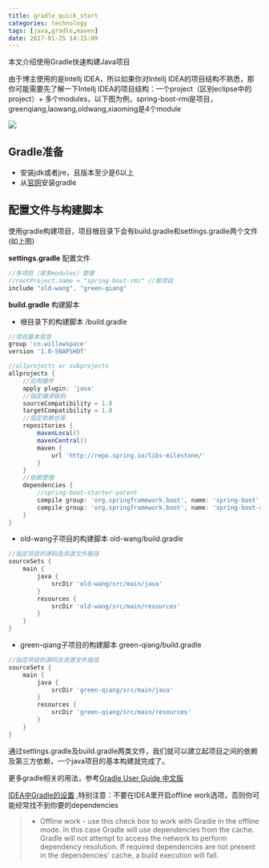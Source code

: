 ```yaml
---
title: gradle_quick_start
categories: technology
tags: [java,gradle,maven]
date: 2017-01-25 14:15:09
---
```


本文介绍使用Gradle快速构建Java项目

由于博主使用的是Intellj IDEA，所以如果你对Intellj IDEA的项目结构不熟悉，那你可能需要先了解一下Intellj IDEA的项目结构：一个project（区别eclipse中的project）+ 多个modules，以下图为例，spring-boot-rmi是项目，greenqiang,laowang,oldwang,xiaoming是4个module

![](http://img.willowspace.cn/willowspace_2016/1485234708330.png)

## Gradle准备

- 安装jdk或者jre，且版本至少是6以上
- 从[官网](https://gradle.org/)安装gradle

## 配置文件与构建脚本

使用gradle构建项目，项目根目录下会有build.gradle和settings.gradle两个文件(如上图)

__settings.gradle__ 配置文件

```groovy
//多项目（或多modules）管理
//rootProject.name = "spring-boot-rmi" //根项目
include "old-wang", "green-qiang"
```

__build.gradle__ 构建脚本

- 根目录下的构建脚本 /build.gradle

```groovy
//项目基本信息
group 'cn.willowspace'
version '1.0-SNAPSHOT'

//allprojects or subprojects
allprojects {
  	//应用插件
    apply plugin: 'java'
	//指定编译级别
    sourceCompatibility = 1.8
    targetCompatibility = 1.8
	//指定依赖仓库
    repositories {
        mavenLocal()
        mavenCentral()
        maven {
            url 'http://repo.spring.io/libs-milestone/'
        }
    }
	//依赖管理
    dependencies {
        //spring-boot-starter-parent
        compile group: 'org.springframework.boot', name: 'spring-boot', version: '1.2.8.RELEASE'
        compile group: 'org.springframework.boot', name: 'spring-boot-starter-web', version: '1.2.8.RELEASE'
    }
}
```

- old-wang子项目的构建脚本 old-wang/build.gradle

```groovy
//指定项目的源码及资源文件路径
sourceSets {
    main {
        java {
            srcDir 'old-wang/src/main/java'
        }
        resources {
            srcDir 'old-wang/src/main/resources'
        }
    }
}
```

- green-qiang子项目的构建脚本 green-qiang/build.gradle

```groovy
//指定项目的源码及资源文件路径
sourceSets {
    main {
        java {
            srcDir 'green-qiang/src/main/java'
        }
        resources {
            srcDir 'green-qiang/src/main/resources'
        }
    }
}
```

通过settings.gradle及build.gradle两类文件，我们就可以建立起项目之间的依赖及第三方依赖，一个java项目的基本构建就完成了。

更多gradle相关的用法，参考[Gradle User Guide 中文版](https://www.gitbook.com/book/dongchuan/gradle-user-guide-/details)

[IDEA中Gradle的设置](http://www.jetbrains.com/help/idea/2016.3/gradle-2.html) ,特别注意：不要在IDEA里开启offline work选项，否则你可能经常找不到你要的dependencies

> - Offline work - use this check box to work with Gradle in the offline mode. In this case Gradle will use dependencies from the cache. Gradle will not attempt to access the network to perform dependency resolution. If required dependencies are not present in the dependencies' cache, a build execution will fail.